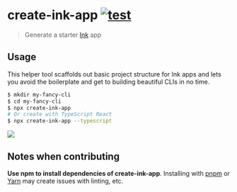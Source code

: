 # create-ink-app [![test](https://github.com/vadimdemedes/create-ink-app/workflows/test/badge.svg)](https://github.com/vadimdemedes/create-ink-app/actions)

> Generate a starter [Ink](https://github.com/vadimdemedes/ink) app

## Usage

This helper tool scaffolds out basic project structure for Ink apps and lets you avoid the boilerplate and get to building beautiful CLIs in no time.

```bash
$ mkdir my-fancy-cli
$ cd my-fancy-cli
$ npx create-ink-app
# Or create with TypeScript React
$ npx create-ink-app --typescript
```

![](media/demo.gif)

## Notes when contributing

**Use npm to install dependencies of create-ink-app**.
Installing with [pnpm](https://pnpm.io) or [Yarn](https://yarnpkg.com/) may create issues with linting, etc.
